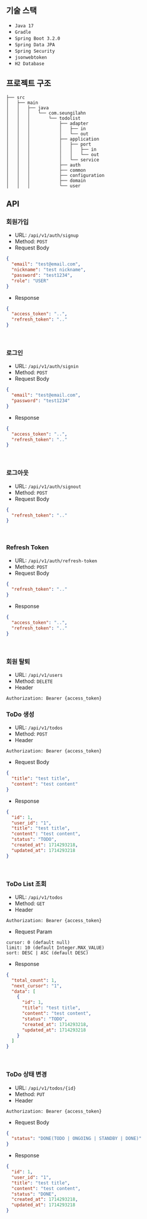 ## 기술 스택
- `Java 17`
- `Gradle`
- `Spring Boot 3.2.0`
- `Spring Data JPA`
- `Spring Security`
- `jsonwebtoken`
- `H2 Database`

## 프로젝트 구조
```
├── src
│   ├── main
│   │   ├── java
│   │   │   └── com.seungilahn
│   │   │       └── todolist
│   │   │           ├── adapter
│   │   │           │   ├── in
│   │   │           │   └── out
│   │   │           ├── application
│   │   │           │   ├── port
│   │   │           │   │   ├── in
│   │   │           │   │   └── out
│   │   │           │   └── service
│   │   │           ├── auth
│   │   │           ├── common
│   │   │           ├── configuration
│   │   │           ├── domain
│   │   │           └── user
```

## API
### 회원가입
- URL: `/api/v1/auth/signup`
- Method: `POST`
- Request Body
```json
{
  "email": "test@email.com",
  "nickname": "test nickname",
  "password": "test1234",
  "role": "USER"
}
```
- Response
```json
{
  "access_token": "..",
  "refresh_token": ".."
}
```

<br>

### 로그인
- URL: `/api/v1/auth/signin`
- Method: `POST`
- Request Body
```json
{
  "email": "test@email.com",
  "password": "test1234"
}
```
- Response
```json
{
  "access_token": "..",
  "refresh_token": ".."
}
```

<br>

### 로그아웃
- URL: `/api/v1/auth/signout`
- Method: `POST`
- Request Body
```json
{
  "refresh_token": ".."
}
```

<br>

### Refresh Token
- URL: `/api/v1/auth/refresh-token`
- Method: `POST`
- Request Body
```json
{
  "refresh_token": ".."
}
```
- Response
```json
{
  "access_token": "..",
  "refresh_token": ".."
}
```

<br>

### 회원 탈퇴
- URL: `/api/v1/users`
- Method: `DELETE`
- Header
```
Authorization: Bearer {access_token}
```

### ToDo 생성
- URL: `/api/v1/todos`
- Method: `POST`
- Header
```
Authorization: Bearer {access_token}
```
- Request Body
```json
{
  "title": "test title",
  "content": "test content"
}
```
- Response
```json
{
  "id": 1,
  "user_id": "1",
  "title": "test title",
  "content": "test content",
  "status": "TODO",
  "created_at": 1714293218,
  "updated_at": 1714293218
}
```

<br>

### ToDo List 조회
- URL: `/api/v1/todos`
- Method: `GET`
- Header
```
Authorization: Bearer {access_token}
```
- Request Param
```
cursor: 0 (default null)
limit: 10 (default Integer.MAX_VALUE)
sort: DESC | ASC (default DESC)
```
- Response
```json
{
  "total_count": 1,
  "next_cursor": "1",
  "data": [
    {
      "id": 1,
      "title": "test title",
      "content": "test content",
      "status": "TODO",
      "created_at": 1714293218,
      "updated_at": 1714293218
    }
  ]
}
```

<br>

### ToDo 상태 변경
- URL: `/api/v1/todos/{id}`
- Method: `PUT`
- Header
```
Authorization: Bearer {access_token}
```
- Request Body
```json
{
  "status": "DONE(TODO | ONGOING | STANDBY | DONE)"
}
```
- Response
```json
{
  "id": 1,
  "user_id": "1",
  "title": "test title",
  "content": "test content",
  "status": "DONE",
  "created_at": 1714293218,
  "updated_at": 1714293218
}
```